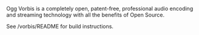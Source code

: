 Ogg Vorbis is a completely open, patent-free, professional audio encoding and streaming technology with all the benefits of Open Source.

See /vorbis/README for build instructions.